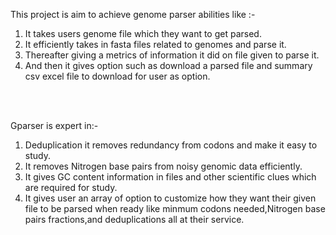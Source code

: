 This project is aim to achieve genome parser abilities like :- <br> 
1. It takes users genome file which they want to get parsed.<br>
2. It efficiently takes in fasta files related to genomes and parse it.<br>
3. Thereafter giving a metrics of information it did on file given to parse it.<br>
4. And then it gives option such as download a parsed file and summary csv excel file to download for user as option.<br>

<br><br>

Gparser is expert in:-<br>
1. Deduplication it removes redundancy from codons and make it easy to study.<br>
2. It removes Nitrogen base pairs from noisy genomic data efficiently.<br>
3. It gives GC content information in files and other scientific clues which are required for study.<br>
4. It gives user an array of option to customize how they want their given file to be parsed when ready like minmum codons needed,Nitrogen base pairs fractions,and deduplications all at their service.
